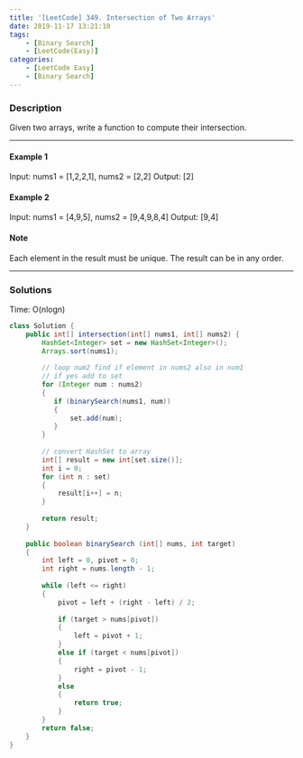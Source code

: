 ```yaml
---
title: '[LeetCode] 349. Intersection of Two Arrays'
date: 2019-11-17 13:21:10
tags: 
    - [Binary Search]
    - [LeetCode(Easy)]
categories: 
    - [LeetCode Easy]
    - [Binary Search]
---
```



### Description
Given two arrays, write a function to compute their intersection.

<!-- more -->
---

#### Example 1
Input: nums1 = [1,2,2,1], nums2 = [2,2]
Output: [2]

#### Example 2
Input: nums1 = [4,9,5], nums2 = [9,4,9,8,4]
Output: [9,4]

#### Note
Each element in the result must be unique.
The result can be in any order.

---

### Solutions
Time: O(nlogn)

```java
class Solution {
    public int[] intersection(int[] nums1, int[] nums2) {
        HashSet<Integer> set = new HashSet<Integer>();
        Arrays.sort(nums1);
        
        // loop num2 find if element in nums2 also in num1
        // if yes add to set
        for (Integer num : nums2)
        {
           if (binarySearch(nums1, num))
           {
               set.add(num);
           }
        }
        
        // convert HashSet to array
        int[] result = new int[set.size()];
        int i = 0;
        for (int n : set)
        {
            result[i++] = n;
        }
        
        return result;
    }
    
    public boolean binarySearch (int[] nums, int target)
    {
        int left = 0, pivot = 0;
        int right = nums.length - 1;
        
        while (left <= right)
        {
            pivot = left + (right - left) / 2;
            
            if (target > nums[pivot])
            {
                left = pivot + 1;
            } 
            else if (target < nums[pivot])
            {
                right = pivot - 1;
            }
            else 
            {
                return true;
            }
        }
        return false;
    }
}

```